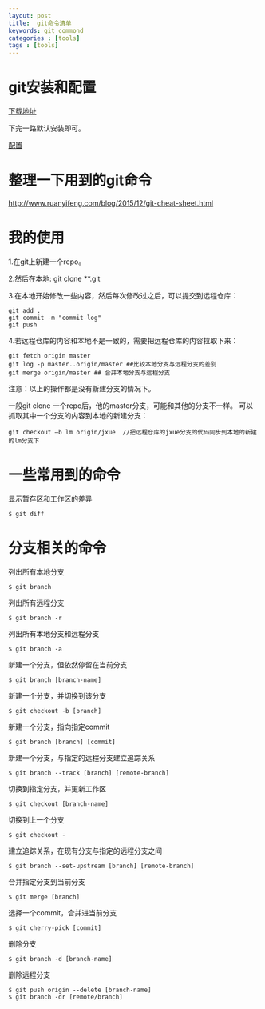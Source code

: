 ```yaml
---
layout: post
title:  git命令清单
keywords: git commond
categories : [tools]
tags : [tools]
---
```



# git安装和配置

[下载地址](https://git-scm.com/downloads)

下完一路默认安装即可。

[配置](http://www.cnblogs.com/Bonker/p/3441781.html)


# 整理一下用到的git命令

http://www.ruanyifeng.com/blog/2015/12/git-cheat-sheet.html

# 我的使用

1.在git上新建一个repo。

2.然后在本地: git clone **.git

3.在本地开始修改一些内容，然后每次修改过之后，可以提交到远程仓库：

	git add .
	git commit -m "commit-log"
	git push

4.若远程仓库的内容和本地不是一致的，需要把远程仓库的内容拉取下来：
	
	git fetch origin master
	git log -p master..origin/master ##比较本地分支与远程分支的差别
	git merge origin/master ## 合并本地分支与远程分支


注意：以上的操作都是没有新建分支的情况下。

一般git clone 一个repo后，他的master分支，可能和其他的分支不一样。
可以抓取其中一个分支的内容到本地的新建分支：
	
	git checkout –b lm origin/jxue  //把远程仓库的jxue分支的代码同步到本地的新建的lm分支下



# 一些常用到的命令

显示暂存区和工作区的差异
	
	$ git diff


# 分支相关的命令

列出所有本地分支
	
	$ git branch

列出所有远程分支
	
	$ git branch -r

列出所有本地分支和远程分支
	
	$ git branch -a

新建一个分支，但依然停留在当前分支
	
	$ git branch [branch-name]

新建一个分支，并切换到该分支
	
	$ git checkout -b [branch]

新建一个分支，指向指定commit
	
	$ git branch [branch] [commit]

新建一个分支，与指定的远程分支建立追踪关系
	
	$ git branch --track [branch] [remote-branch]

切换到指定分支，并更新工作区
	
	$ git checkout [branch-name]

切换到上一个分支
	
	$ git checkout -

建立追踪关系，在现有分支与指定的远程分支之间
	
	$ git branch --set-upstream [branch] [remote-branch]

合并指定分支到当前分支
	
	$ git merge [branch]

选择一个commit，合并进当前分支
	
	$ git cherry-pick [commit]

删除分支
	
	$ git branch -d [branch-name]

删除远程分支
	
	$ git push origin --delete [branch-name]
	$ git branch -dr [remote/branch]